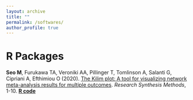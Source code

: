 ```yaml
---
layout: archive
title: ""
permalink: /softwares/
author_profile: true
---
```


# R Packages

**Seo M**, Furukawa TA, Veroniki AA, Pillinger T, Tomlinson A, Salanti G, Cipriani A, Efthimiou O (2020).
<ins>[The Kilim plot: A tool for visualizing network meta-analysis results for multiple outcomes](https://onlinelibrary.wiley.com/doi/abs/10.1002/jrsm.1428)</ins>.
<em> Research Synthesis Methods</em>, 1-10. **[R code](https://github.com/MikeJSeo/phd)**
